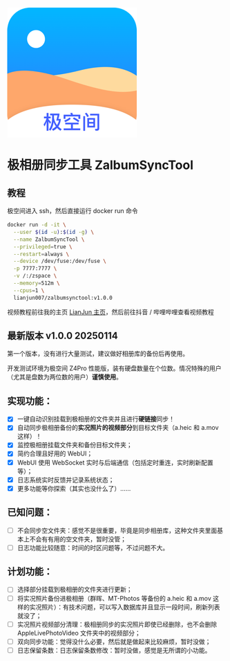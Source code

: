 ![](https://raw.githubusercontent.com/lianjun007/ZalbumSyncTool/refs/heads/main/client/image/zalbumLogo.png)

# 极相册同步工具 ZalbumSyncTool

## 教程

极空间进入 ssh，然后直接运行 docker run 命令

```sh
docker run -d -it \
  --user $(id -u):$(id -g) \
  --name ZalbumSyncTool \
  --privileged=true \
  --restart=always \
  --device /dev/fuse:/dev/fuse \
  -p 7777:7777 \
  -v /:/zspace \
  --memory=512m \
  --cpus=1 \
  lianjun007/zalbumsynctool:v1.0.0
```
视频教程前往我的主页 [LianJun 主页](https://lianjun.me)，然后前往抖音 / 哔哩哔哩查看视频教程

## 最新版本 v1.0.0 20250114

第一个版本，没有进行大量测试，建议做好相册库的备份后再使用。

开发测试环境为极空间 Z4Pro 性能版，装有硬盘数量在个位数。情况特殊的用户（尤其是盘数为两位数的用户）**谨慎使用**。

## 实现功能：

- [x] 一键自动识别挂载到极相册的文件夹并且进行**硬链接**同步！
- [x] 自动同步极相册备份的**实况照片的视频部分**到目标文件夹（a.heic 和 a.mov 这样）！
- [x] 监控极相册挂载文件夹和备份目标文件夹；
- [x] 简约合理且好用的 WebUI；
- [x] WebUI 使用 WebSocket 实时与后端通信（包括定时重连，实时刷新配置 等）；
- [x] 日志系统实时反馈并记录系统状态；
- [x] 更多功能等你探索（其实也没什么了）......

## 已知问题：

- [ ] 不会同步空文件夹：感觉不是很重要，毕竟是同步相册库，这种文件夹里面基本上不会有有用的空文件夹，暂时没管；
- [ ] 日志功能比较随意：时间的时区问题等，不过问题不大。

## 计划功能：

- [ ] 选择部分挂载到极相册的文件夹进行更新；
- [ ] 将实况照片备份进极相册（群晖、MT-Photos 等备份的 a.heic 和 a.mov 这样的实况照片）：有技术问题，可以写入数据库并且显示一段时间，刷新列表就没了；
- [ ] 实况照片视频部分清理：极相册同步的实况照片即使已经删除，也不会删除 AppleLivePhotoVideo 文件夹中的视频部分；
- [ ] 双向同步功能：觉得没什么必要，然后就是做起来比较麻烦，暂时没做；
- [ ] 日志保留条数：日志保留条数修改：暂时没做，感觉是无所谓的小功能。